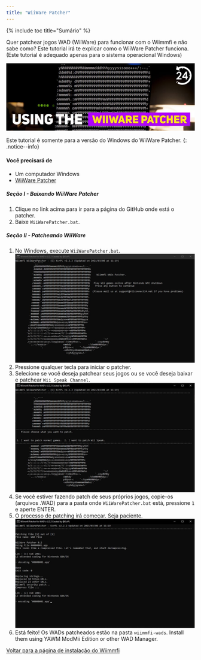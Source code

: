 ```yaml
---
title: "WiiWare Patcher"
---
```


{% include toc title="Sumário" %}

Quer patchear jogos WAD (WiiWare) para funcionar com o Wiimmfi e não sabe como? Este tutorial irá te explicar como o WiiWare Patcher funciona. (Este tutorial é adequado apenas para o sistema operacional Windows)

![Usando o WiiWare Patcher](/images/rc24_using_the_wiiware_patcher.jpg)

Este tutorial é somente para a versão do Windows do WiiWare Patcher.
{: .notice--info}

#### Você precisará de

* Um computador Windows
* [WiiWare Patcher](https://github.com/RiiConnect24/WiiWare-Patcher/releases)

##### Seção I - Baixando WiiWare Patcher

1. Clique no link acima para ir para a página do GitHub onde está o patcher.
2. Baixe `WiiWarePatcher.bat`.

##### Seção II - Patcheando WiiWare

1. No Windows, execute `WiiWarePatcher.bat`. ![Menu principal do WiiWare Patcher](/images/WiiWare-Patcher/1.JPG)
2. Pressione qualquer tecla para iniciar o patcher.
3. Selecione se você deseja patchear seus jogos ou se você deseja baixar e patchear `Wii Speak Channel`. ![Selecionar modo de patching](/images/WiiWare-Patcher/2.JPG)
4. Se você estiver fazendo patch de seus próprios jogos, copie-os (arquivos .WAD) para a pasta onde `WiiWarePatcher.bat` está, pressione `1` e aperte ENTER.
5. O processo de patching irá começar. Seja paciente. ![Patcheando...](/images/WiiWare-Patcher/3.JPG)
6. Está feito! Os WADs patcheados estão na pasta `wiimmfi-wads`. Install them using YAWM ModMii Edition or other WAD Manager.

[Voltar para a página de instalação do Wiimmfi](wiimmfi)
